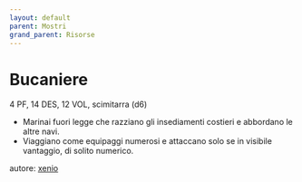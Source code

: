 ```yaml
---
layout: default
parent: Mostri
grand_parent: Risorse
---
```


# Bucaniere
4 PF, 14 DES, 12 VOL, scimitarra (d6)  
- Marinai fuori legge che razziano gli insediamenti costieri e abbordano le altre navi.
- Viaggiano come equipaggi numerosi e attaccano solo se in visibile vantaggio, di solito numerico.

autore: [xenio](https://xenioinabottle.blogspot.com)
